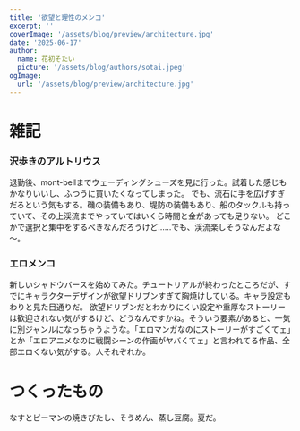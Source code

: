 ```yaml
---
title: '欲望と理性のメンコ'
excerpt: ''
coverImage: '/assets/blog/preview/architecture.jpg'
date: '2025-06-17'
author:
  name: 花初そたい
  picture: '/assets/blog/authors/sotai.jpeg'
ogImage:
  url: '/assets/blog/preview/architecture.jpg'
---
```

# 雑記
### 沢歩きのアルトリウス
退勤後、mont-bellまでウェーディングシューズを見に行った。試着した感じもかなりいいし、ふつうに買いたくなってしまった。
でも、流石に手を広げすぎだろという気もする。磯の装備もあり、堤防の装備もあり、船のタックルも持っていて、その上渓流までやっていてはいくら時間と金があっても足りない。
どこかで選択と集中をするべきなんだろうけど……でも、渓流楽しそうなんだよな～。

### エロメンコ
新しいシャドウバースを始めてみた。チュートリアルが終わったところだが、すでにキャラクターデザインが欲望ドリブンすぎて胸焼けしている。キャラ設定もわりと見た目通りだ。
欲望ドリブンだとわかりにくい設定や重厚なストーリーは歓迎されない気がするけど、どうなんですかね。そういう要素があると、一気に別ジャンルになっちゃうような。「エロマンガなのにストーリーがすごくてェ」とか「エロアニメなのに戦闘シーンの作画がヤバくてェ」と言われてる作品、全部エロくない気がする。人それぞれか。

# つくったもの
なすとピーマンの焼きびたし、そうめん、蒸し豆腐。夏だ。